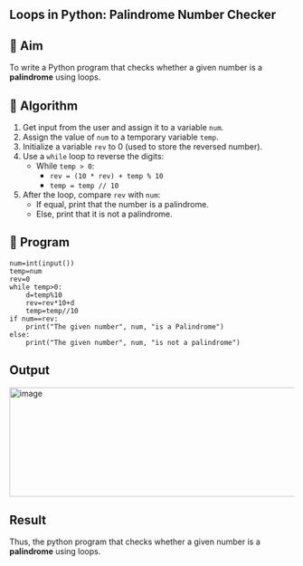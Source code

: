 ## Loops in Python: Palindrome Number Checker

## 🎯 Aim
To write a Python program that checks whether a given number is a **palindrome** using loops.

## 🧠 Algorithm
1. Get input from the user and assign it to a variable `num`.
2. Assign the value of `num` to a temporary variable `temp`.
3. Initialize a variable `rev` to 0 (used to store the reversed number).
4. Use a `while` loop to reverse the digits:
   - While `temp > 0`:
     - `rev = (10 * rev) + temp % 10`
     - `temp = temp // 10`
5. After the loop, compare `rev` with `num`:
   - If equal, print that the number is a palindrome.
   - Else, print that it is not a palindrome.

## 🧾 Program
```
num=int(input())
temp=num
rev=0
while temp>0:
    d=temp%10
    rev=rev*10+d
    temp=temp//10
if num==rev:
    print("The given number", num, "is a Palindrome")
else:
    print("The given number", num, "is not a palindrome")
```
## Output
<img width="938" height="193" alt="image" src="https://github.com/user-attachments/assets/99e104f2-a01d-4aef-aa3a-8de6b4bb7e40" />


## Result
Thus, the python program that checks whether a given number is a **palindrome** using loops.
